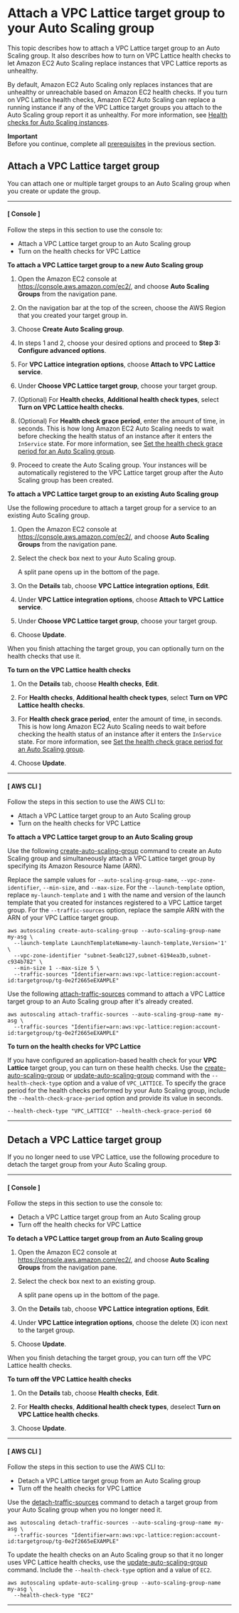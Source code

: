 # Attach a VPC Lattice target group to your Auto Scaling group<a name="attach-vpc-lattice-target-group-asg"></a>

This topic describes how to attach a VPC Lattice target group to an Auto Scaling group\. It also describes how to turn on VPC Lattice health checks to let Amazon EC2 Auto Scaling replace instances that VPC Lattice reports as unhealthy\. 

By default, Amazon EC2 Auto Scaling only replaces instances that are unhealthy or unreachable based on Amazon EC2 health checks\. If you turn on VPC Lattice health checks, Amazon EC2 Auto Scaling can replace a running instance if any of the VPC Lattice target groups you attach to the Auto Scaling group report it as unhealthy\. For more information, see [Health checks for Auto Scaling instances](ec2-auto-scaling-health-checks.md)\.

**Important**  
Before you continue, complete all [prerequisites](getting-started-vpc-lattice.md) in the previous section\.

## Attach a VPC Lattice target group<a name="attach-vpc-lattice-target-group"></a>

You can attach one or multiple target groups to an Auto Scaling group when you create or update the group\.

------
#### [ Console ]

Follow the steps in this section to use the console to:
+ Attach a VPC Lattice target group to an Auto Scaling group
+ Turn on the health checks for VPC Lattice

**To attach a VPC Lattice target group to a new Auto Scaling group**

1. Open the Amazon EC2 console at [https://console\.aws\.amazon\.com/ec2/](https://console.aws.amazon.com/ec2/), and choose **Auto Scaling Groups** from the navigation pane\.

1. On the navigation bar at the top of the screen, choose the AWS Region that you created your target group in\.

1. Choose **Create Auto Scaling group**\.

1.  In steps 1 and 2, choose your desired options and proceed to **Step 3: Configure advanced options**\.

1. For **VPC Lattice integration options**, choose **Attach to VPC Lattice service**\.

1. Under **Choose VPC Lattice target group**, choose your target group\.

1. \(Optional\) For **Health checks**, **Additional health check types**, select **Turn on VPC Lattice health checks**\.

1. \(Optional\) For **Health check grace period**, enter the amount of time, in seconds\. This is how long Amazon EC2 Auto Scaling needs to wait before checking the health status of an instance after it enters the `InService` state\. For more information, see [Set the health check grace period for an Auto Scaling group](health-check-grace-period.md)\. 

1. Proceed to create the Auto Scaling group\. Your instances will be automatically registered to the VPC Lattice target group after the Auto Scaling group has been created\. 

**To attach a VPC Lattice target group to an existing Auto Scaling group**

Use the following procedure to attach a target group for a service to an existing Auto Scaling group\. 

1. Open the Amazon EC2 console at [https://console\.aws\.amazon\.com/ec2/](https://console.aws.amazon.com/ec2/), and choose **Auto Scaling Groups** from the navigation pane\.

1. Select the check box next to your Auto Scaling group\.

   A split pane opens up in the bottom of the page\. 

1. On the **Details** tab, choose **VPC Lattice integration options**, **Edit**\.

1. Under **VPC Lattice integration options**, choose **Attach to VPC Lattice service**\.

1. Under **Choose VPC Lattice target group**, choose your target group\.

1. Choose **Update**\.

When you finish attaching the target group, you can optionally turn on the health checks that use it\.

**To turn on the VPC Lattice health checks**

1. On the **Details** tab, choose **Health checks**, **Edit**\.

1. For **Health checks**, **Additional health check types**, select **Turn on VPC Lattice health checks**\.

1. For **Health check grace period**, enter the amount of time, in seconds\. This is how long Amazon EC2 Auto Scaling needs to wait before checking the health status of an instance after it enters the `InService` state\. For more information, see [Set the health check grace period for an Auto Scaling group](health-check-grace-period.md)\. 

1. Choose **Update**\.

------
#### [ AWS CLI ]

Follow the steps in this section to use the AWS CLI to:
+ Attach a VPC Lattice target group to an Auto Scaling group
+ Turn on the health checks for VPC Lattice

**To attach a VPC Lattice target group to an Auto Scaling group**

Use the following [create\-auto\-scaling\-group](https://docs.aws.amazon.com/cli/latest/reference/autoscaling/create-auto-scaling-group.html) command to create an Auto Scaling group and simultaneously attach a VPC Lattice target group by specifying its Amazon Resource Name \(ARN\)\. 

Replace the sample values for `--auto-scaling-group-name`, `--vpc-zone-identifier`, `--min-size`, and `--max-size`\. For the `--launch-template` option, replace `my-launch-template` and `1` with the name and version of the launch template that you created for instances registered to a VPC Lattice target group\. For the `--traffic-sources` option, replace the sample ARN with the ARN of your VPC Lattice target group\. 

```
aws autoscaling create-auto-scaling-group --auto-scaling-group-name my-asg \
  --launch-template LaunchTemplateName=my-launch-template,Version='1' \
  --vpc-zone-identifier "subnet-5ea0c127,subnet-6194ea3b,subnet-c934b782" \
  --min-size 1 --max-size 5 \
  --traffic-sources "Identifier=arn:aws:vpc-lattice:region:account-id:targetgroup/tg-0e2f2665eEXAMPLE"
```

Use the following [attach\-traffic\-sources](https://docs.aws.amazon.com/cli/latest/reference/autoscaling/attach-traffic-sources.html) command to attach a VPC Lattice target group to an Auto Scaling group after it's already created\.

```
aws autoscaling attach-traffic-sources --auto-scaling-group-name my-asg \
  --traffic-sources "Identifier=arn:aws:vpc-lattice:region:account-id:targetgroup/tg-0e2f2665eEXAMPLE"
```

**To turn on the health checks for VPC Lattice**

If you have configured an application\-based health check for your **VPC Lattice** target group, you can turn on these health checks\. Use the [create\-auto\-scaling\-group](https://docs.aws.amazon.com/cli/latest/reference/autoscaling/create-auto-scaling-group.html) or [update\-auto\-scaling\-group](https://docs.aws.amazon.com/cli/latest/reference/autoscaling/update-auto-scaling-group.html) command with the `--health-check-type` option and a value of `VPC_LATTICE`\. To specify the grace period for the health checks performed by your Auto Scaling group, include the `--health-check-grace-period` option and provide its value in seconds\.

```
--health-check-type "VPC_LATTICE" --health-check-grace-period 60
```

------

## Detach a VPC Lattice target group<a name="detach-vpc-lattice-target-group"></a>

If you no longer need to use VPC Lattice, use the following procedure to detach the target group from your Auto Scaling group\.

------
#### [ Console ]

Follow the steps in this section to use the console to:
+ Detach a VPC Lattice target group from an Auto Scaling group
+ Turn off the health checks for VPC Lattice

**To detach a VPC Lattice target group from an Auto Scaling group**

1. Open the Amazon EC2 console at [https://console\.aws\.amazon\.com/ec2/](https://console.aws.amazon.com/ec2/), and choose **Auto Scaling Groups** from the navigation pane\.

1. Select the check box next to an existing group\.

   A split pane opens up in the bottom of the page\.

1. On the **Details** tab, choose **VPC Lattice integration options**, **Edit**\.

1. Under **VPC Lattice integration options**, choose the delete \(X\) icon next to the target group\.

1. Choose **Update**\.

When you finish detaching the target group, you can turn off the VPC Lattice health checks\.

**To turn off the VPC Lattice health checks**

1. On the **Details** tab, choose **Health checks**, **Edit**\.

1. For **Health checks**, **Additional health check types**, deselect **Turn on VPC Lattice health checks**\.

1. Choose **Update**\.

------
#### [ AWS CLI ]

Follow the steps in this section to use the AWS CLI to:
+ Detach a VPC Lattice target group from an Auto Scaling group
+ Turn off the health checks for VPC Lattice

Use the [detach\-traffic\-sources](https://docs.aws.amazon.com/cli/latest/reference/autoscaling/detach-traffic-sources.html) command to detach a target group from your Auto Scaling group when you no longer need it\. 

```
aws autoscaling detach-traffic-sources --auto-scaling-group-name my-asg \
  --traffic-sources "Identifier=arn:aws:vpc-lattice:region:account-id:targetgroup/tg-0e2f2665eEXAMPLE"
```

To update the health checks on an Auto Scaling group so that it no longer uses VPC Lattice health checks, use the [update\-auto\-scaling\-group](https://docs.aws.amazon.com/cli/latest/reference/autoscaling/update-auto-scaling-group.html) command\. Include the `--health-check-type` option and a value of `EC2`\.

```
aws autoscaling update-auto-scaling-group --auto-scaling-group-name my-asg \
  --health-check-type "EC2"
```

------